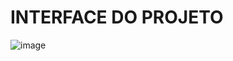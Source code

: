 # INTERFACE DO PROJETO
![image](https://user-images.githubusercontent.com/100844800/202526507-4356b4a7-7209-43eb-a1e5-45ec406b23cd.png)
